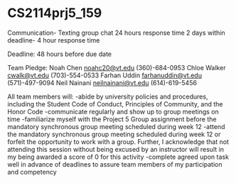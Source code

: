 # CS2114prj5_159
 
Communication- Texting group chat
24 hours response time
2 days within deadline- 4 hour response time

Deadline: 48 hours before due date

Team Pledge:
Noah Chen noahc20@vt.edu (360)-684-0953
Chloe Walker cwalk@vt.edu (703)-554-0533
Farhan Uddin farhanuddin@vt.edu (571)-497-9094
Neil Nainani neilnainani@vt.edu (614)-619-5456

All team members will: 
    -abide by university policies and procedures, including the Student Code of Conduct, Principles of Community, and the Honor Code
    -communicate regularly and show up to group meetings on time
    -familiarize myself with the Project 5 Group assignment before the mandatory synchronous group meeting scheduled during week 12
    -attend the mandatory synchronous group meeting scheduled during week 12 or forfeit the opportunity to work with a group.  Further, I acknowledge that not attending this session without being excused by an instructor will result in my being awarded a score of 0 for this activity 
    -complete agreed upon task well in advance of deadlines to assure team members of my participation and competency
